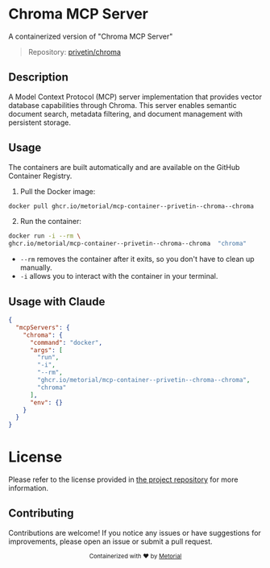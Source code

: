 
# Chroma MCP Server

A containerized version of "Chroma MCP Server"

> Repository: [privetin/chroma](https://github.com/privetin/chroma)

## Description

A Model Context Protocol (MCP) server implementation that provides vector database capabilities through Chroma. This server enables semantic document search, metadata filtering, and document management with persistent storage.


## Usage

The containers are built automatically and are available on the GitHub Container Registry.

1. Pull the Docker image:

```bash
docker pull ghcr.io/metorial/mcp-container--privetin--chroma--chroma
```

2. Run the container:

```bash
docker run -i --rm \ 
ghcr.io/metorial/mcp-container--privetin--chroma--chroma  "chroma"
```

- `--rm` removes the container after it exits, so you don't have to clean up manually.
- `-i` allows you to interact with the container in your terminal.




## Usage with Claude

```json
{
  "mcpServers": {
    "chroma": {
      "command": "docker",
      "args": [
        "run",
        "-i",
        "--rm",
        "ghcr.io/metorial/mcp-container--privetin--chroma--chroma",
        "chroma"
      ],
      "env": {}
    }
  }
}
```

# License

Please refer to the license provided in [the project repository](https://github.com/privetin/chroma) for more information.

## Contributing

Contributions are welcome! If you notice any issues or have suggestions for improvements, please open an issue or submit a pull request.

<div align="center">
  <sub>Containerized with ❤️ by <a href="https://metorial.com">Metorial</a></sub>
</div>
  